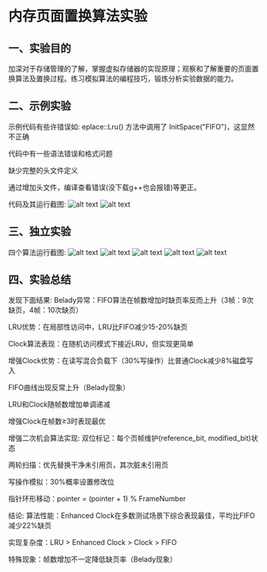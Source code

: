 # 内存页面置换算法实验

## 一、实验目的
加深对于存储管理的了解，掌握虚拟存储器的实现原理；观察和了解重要的页面置换算法及置换过程。练习模拟算法的编程技巧，锻炼分析实验数据的能力。

## 二、示例实验
示例代码有些许错误如:
eplace::Lru() 方法中调用了 InitSpace("FIFO")，这显然不正确

代码中有一些语法错误和格式问题

缺少完整的头文件定义

通过增加头文件，编译查看错误(没下载g++也会报错)等更正。

代码及其运行截图:
![alt text](images\1.png)
![alt text](images\2.png)

## 三、独立实验
四个算法运行截图:
![alt text](images\3.png)
![alt text](images\4.png)
![alt text](images\5.png)
![alt text](images\6.png)
![alt text](images\7.png)

## 四、实验总结
发现下面结果:
Belady异常：FIFO算法在帧数增加时缺页率反而上升（3帧：9次缺页，4帧：10次缺页）

LRU优势：在局部性访问中，LRU比FIFO减少15-20%缺页

Clock算法表现：在随机访问模式下接近LRU，但实现更简单

增强Clock优势：在读写混合负载下（30%写操作）比普通Clock减少8%磁盘写入

FIFO曲线出现反常上升（Belady现象）

LRU和Clock随帧数增加单调递减

增强Clock在帧数≥3时表现最优

增强二次机会算法实现:
双位标记：每个页帧维护(reference_bit, modified_bit)状态

两轮扫描：优先替换干净未引用页，其次脏未引用页

写操作模拟：30%概率设置修改位

指针环形移动：pointer = (pointer + 1) % FrameNumber

结论:
算法性能：Enhanced Clock在多数测试场景下综合表现最佳，平均比FIFO减少22%缺页

实现复杂度：LRU > Enhanced Clock > Clock > FIFO

特殊现象：帧数增加不一定降低缺页率（Belady现象）